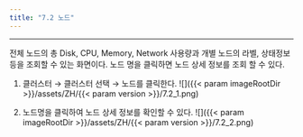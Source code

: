 ```yaml
---
title: "7.2 노드"
---
```


---
전체 노드의 총 Disk, CPU, Memory, Network 사용량과 개별 노드의 라벨, 상태정보 등을 조회할 수 있는 화면이다. 노드 명을 클릭하면 노드 상세 정보를 조회 할 수 있다.

1. 클러스터 → 클러스터 선택 → 노드를 클릭한다.
    ![]({{< param imageRootDir >}}/assets/ZH/{{< param version >}}/7.2_1.png)

2. 노드명을 클릭하여 노드 상세 정보를 확인할 수 있다.
    ![]({{< param imageRootDir >}}/assets/ZH/{{< param version >}}/7.2_2.png)
